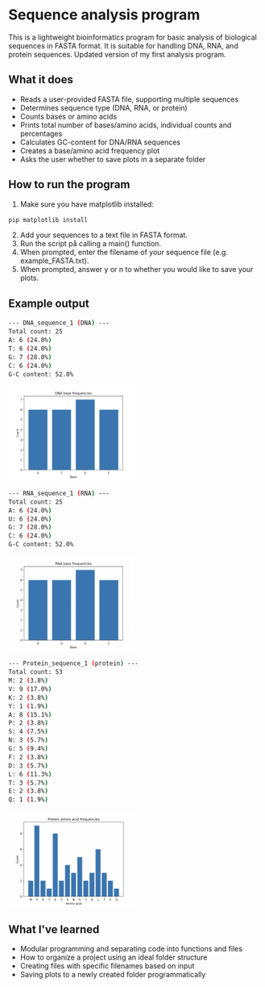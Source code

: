 # Sequence analysis program
This is a lightweight bioinformatics program for basic analysis of biological sequences in FASTA format. It is suitable for handling DNA, RNA, and protein sequences. 
    Updated version of my first analysis program. 

## What it does 
- Reads a user-provided FASTA file, supporting multiple sequences
- Determines sequence type (DNA, RNA, or protein)
- Counts bases or amino acids
- Prints total number of bases/amino acids, individual counts and percentages
- Calculates GC-content for DNA/RNA sequences
- Creates a base/amino acid frequency plot
- Asks the user whether to save plots in a separate folder

## How to run the program
1. Make sure you have matplotlib installed: 
```bash
pip matplotlib install
```
2. Add your sequences to a text file in FASTA format. 
3. Run the script på calling a main() function.
4. When prompted, enter the filename of your sequence file (e.g. example_FASTA.txt).
5. When prompted, answer y or n to whether you would like to save your plots.

## Example output 
```bash
--- DNA_sequence_1 (DNA) ---
Total count: 25
A: 6 (24.0%)
T: 6 (24.0%)
G: 7 (28.0%)
C: 6 (24.0%)
G-C content: 52.0%
```
<img src="example_plots/DNA_plot.png" alt="DNA example plot" width = 50%>


```bash
--- RNA_sequence_1 (RNA) ---
Total count: 25
A: 6 (24.0%)
U: 6 (24.0%)
G: 7 (28.0%)
C: 6 (24.0%)
G-C content: 52.0%
``` 
<img src="example_plots/RNA_plot.png" alt="RNA example plot" width = 50%>

```bash
--- Protein_sequence_1 (protein) ---
Total count: 53
M: 2 (3.8%)
V: 9 (17.0%)
K: 2 (3.8%)
Y: 1 (1.9%)
A: 8 (15.1%)
P: 2 (3.8%)
S: 4 (7.5%)
N: 3 (5.7%)
G: 5 (9.4%)
F: 2 (3.8%)
D: 3 (5.7%)
L: 6 (11.3%)
T: 3 (5.7%)
E: 2 (3.8%)
Q: 1 (1.9%)
``` 
<img src="example_plots/protein_plot.png" alt="protein example plot" width = 50%>


## What I've learned
- Modular programming and separating code into functions and files
- How to organize a project using an ideal folder structure
- Creating files with specific filenames based on input
- Saving plots to a newly created folder programmatically

